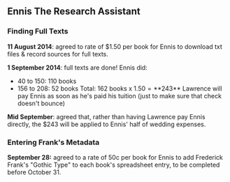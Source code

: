 ## Ennis The Research Assistant

### Finding Full Texts

**11 August 2014**: agreed to rate of $1.50 per book for Ennis to download txt files & record sources for full texts.

**1 September 2014**: full texts are done! Ennis did:
* 40 to 150: 110 books
* 156 to 208: 52 books
Total: 162 books x $1.50 = **$243**
Lawrence will pay Ennis as soon as he's paid his tuition (just to make sure that check doesn't bounce)

**Mid September**: agreed that, rather than having Lawrence pay Ennis directly, the $243 will be applied to Ennis' half of wedding expenses.


### Entering Frank's Metadata

**September 28:** agreed to a rate of 50c per book for Ennis to add Frederick Frank's "Gothic Type" to each book's spreadsheet entry, to be completed before October 31.